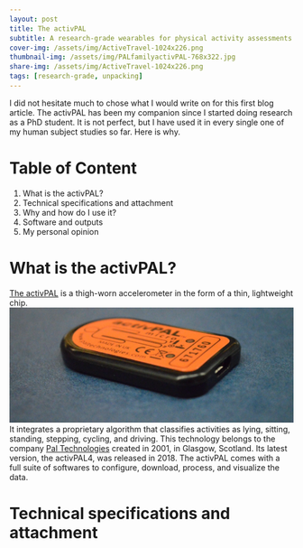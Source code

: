 ```yaml
---
layout: post
title: The activPAL
subtitle: A research-grade wearables for physical activity assessments
cover-img: /assets/img/ActiveTravel-1024x226.png
thumbnail-img: /assets/img/PALfamilyactivPAL-768x322.jpg
share-img: /assets/img/ActiveTravel-1024x226.png
tags: [research-grade, unpacking]
---
```


I did not hesitate much to chose what I would write on for this first blog article. The activPAL has been my companion since I started doing research as a PhD student. It is not perfect, but I have used it in every single one of my human subject studies so far. Here is why.

# Table of Content
1. What is the activPAL?
2. Technical specifications and attachment
3. Why and how do I use it?
4. Software and outputs
5. My personal opinion

# What is the activPAL?

[The activPAL](https://www.palt.com) is a thigh-worn accelerometer in the form of a thin, lightweight chip.   
![activPAL Photo](/assets/img/fbad3-dsc_1148.jpg.webp)
It integrates a proprietary algorithm that classifies activities as lying, sitting, standing, stepping, cycling, and driving. This technology belongs to the company [Pal Technologies](https://www.palt.com/about-us/) created in 2001, in Glasgow, Scotland. Its latest version, the activPAL4, was released in 2018. The activPAL comes with a full suite of softwares to configure, download, process, and visualize the data.

# Technical specifications and attachment
